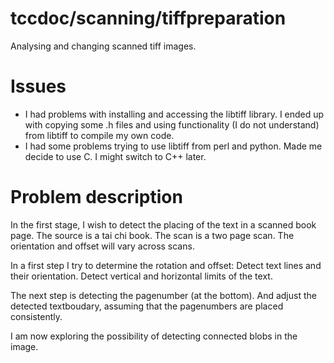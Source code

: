 # tccdoc/scanning/tiffpreparation
Analysing and changing scanned tiff images.

# Issues
* I had problems with installing and accessing the libtiff library. I ended up with copying some .h files and using functionality (I do not understand) from libtiff to compile my own code.
* I had some problems trying to use libtiff from perl and python. Made me decide to use C. I might switch to C++ later.



# Problem description

In the first stage, I wish to detect the placing of the text in a scanned
book page. The source is a tai chi book.
The scan is a two page scan. The orientation and offset will vary across
scans.

In a first step I try to determine the rotation and offset:
Detect text lines and their orientation.
Detect vertical and horizontal limits of the text.

The next step is detecting the pagenumber (at the bottom). And
adjust the detected textboudary, assuming that the pagenumbers are placed
consistently.

I am now exploring the possibility of detecting connected blobs in the
image.